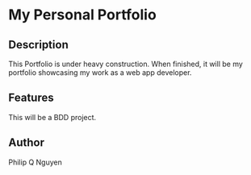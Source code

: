 # My Personal Portfolio

## Description

This Portfolio is under heavy construction. When finished, it will be my portfolio showcasing my work as a web app developer.

## Features

This will be a BDD project.

## Author

Philip Q Nguyen
